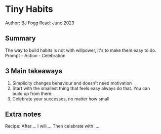 # Tiny Habits

Author: BJ Fogg
Read: June 2023

## Summary

The way to build habits is not with willpower, it's to make them easy to do.
Prompt - Action - Celebration

## 3 Main takeaways
1. Simplicity changes behaviour and doesn't need motivation
2. Start with the smallest thing that feels easy always do that. You can build up from there.
3. Celebrate your successes, no matter how small

## Extra notes

Recipe: After.... I will.... Then celebrate with ....